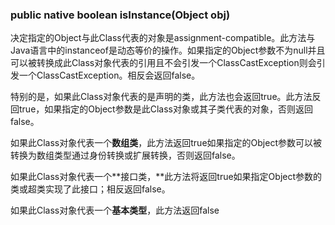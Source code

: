 ### public native boolean isInstance\(Object obj\)

决定指定的Object与此Class代表的对象是assignment-compatible。此方法与Java语言中的instanceof是动态等价的操作。如果指定的Object参数不为null并且可以被转换成此Class对象代表的引用且不会引发一个ClassCastException则会引发一个ClassCastException。相反会返回false。

特别的是，如果此Class对象代表的是声明的类，此方法也会返回true。此方法反回true，如果指定的Object参数是此Class对象或其子类代表的对象，否则返回false。

如果此Class对象代表一个**数组类**，此方法返回true如果指定的Object参数可以被转换为数组类型通过身份转换或扩展转换，否则返回false。

如果此Class对象代表一个**接口类，**此方法将返回true如果指定Object参数的类或超类实现了此接口；相反返回false。

如果此Class对象代表一个**基本类型**，此方法返回false



